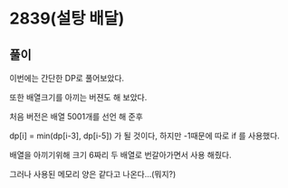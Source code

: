 
# 2839(설탕 배달)

## 풀이
이번에는 간단한 DP로 풀어보았다.

또한 배열크기를 아끼는 버젼도 해 보았다.

처음 버전은 배열 5001개를 선언 해 준후

dp[i] = min(dp[i-3], dp[i-5]) 가 될 것이다, 하지만 -1때문에 따로 if 를 사용했다.

배열을 아끼기위해 크기 6짜리 두 배열로 번갈아가면서 사용 해줬다.

그러나 사용된 메모리 양은 같다고 나온다...(뭐지?)
